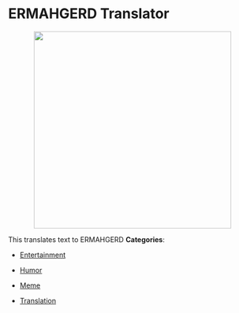 # ERMAHGERD Translator

<p align="center">
    <img width="400" src="https://raw.githubusercontent.com/awesome-apis/awesome-apis/apis/ermahgerd-translator/logo_256x256.png" />
</p>


This translates text to ERMAHGERD
**Categories**:

- [Entertainment](https://github/awesome-apis/awesome-apis#entertainment)

- [Humor](https://github/awesome-apis/awesome-apis#humor)

- [Meme](https://github/awesome-apis/awesome-apis#meme)

- [Translation](https://github/awesome-apis/awesome-apis#translation)



